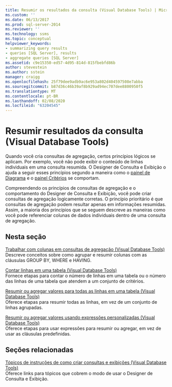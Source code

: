 ```yaml
---
title: Resumir os resultados da consulta (Visual Database Tools) | Microsoft Docs
ms.custom: ''
ms.date: 06/13/2017
ms.prod: sql-server-2014
ms.reviewer: ''
ms.technology: ssms
ms.topic: conceptual
helpviewer_keywords:
- summarizing query results
- queries [SQL Server], results
- aggregate queries [SQL Server]
ms.assetid: c9e15350-ed57-4d95-814d-815fbebfd86b
author: stevestein
ms.author: sstein
manager: craigg
ms.openlocfilehash: 25f79dee9adb9ac6e953a802d404597508e7abba
ms.sourcegitcommit: b87d36c46b39af8b929ad94ec707dee8800950f5
ms.translationtype: MT
ms.contentlocale: pt-BR
ms.lasthandoff: 02/08/2020
ms.locfileid: "63204545"
---
```

# <a name="summarize-query-results-visual-database-tools"></a>Resumir resultados da consulta (Visual Database Tools)
  Quando você cria consultas de agregação, certos princípios lógicos se aplicam. Por exemplo, você não pode exibir o conteúdo de linhas individuais em uma consulta resumida. O Designer de Consulta e Exibição o ajuda a seguir esses princípios segundo a maneira como o [painel de Diagrama](visual-database-tools.md) e o [painel Critérios](criteria-pane-visual-database-tools.md) se comportam.  
  
 Compreendendo os princípios de consultas de agregação e o comportamento do Designer de Consulta e Exibição, você pode criar consultas de agregação logicamente corretas. O princípio prioritário é que consultas de agregação podem resultar apenas em informações resumidas. Assim, a maioria dos princípios que se seguem descreve as maneiras como você pode referenciar colunas de dados individuais dentro de uma consulta de agregação.  
  
## <a name="in-this-section"></a>Nesta seção  
 [Trabalhar com colunas em consultas de agregação &#40;Visual Database Tools&#41;](work-with-columns-in-aggregate-queries-visual-database-tools.md)  
 Descreve conceitos sobre como agrupar e resumir colunas com as cláusulas GROUP BY, WHERE e HAVING.  
  
 [Contar linhas em uma tabela &#40;Visual Database Tools&#41;](count-rows-in-a-table-visual-database-tools.md)  
 Fornece etapas para contar o número de linhas em uma tabela ou o número das linhas de uma tabela que atendem a um conjunto de critérios.  
  
 [Resumir ou agregar valores para todas as linhas em uma tabela &#40;Visual Database Tools&#41;](summarize-or-aggregate-values-for-all-rows-in-a-table-visual-database-tools.md)  
 Oferece etapas para resumir todas as linhas, em vez de um conjunto de linhas agrupadas.  
  
 [Resumir ou agregar valores usando expressões personalizadas &#40;Visual Database Tools&#41;](summarize-or-aggregate-values-using-custom-expressions-visual-database-tools.md)  
 Oferece etapas para usar expressões para resumir ou agregar, em vez de usar as cláusulas predefinidas.  
  
## <a name="related-sections"></a>Seções relacionadas  
 [Tópicos de instruções de como criar consultas e exibições &#40;Visual Database Tools&#41;](design-queries-and-views-how-to-topics-visual-database-tools.md)  
 Oferece links para tópicos que cobrem o modo de usar o Designer de Consulta e Exibição.  
  
  
